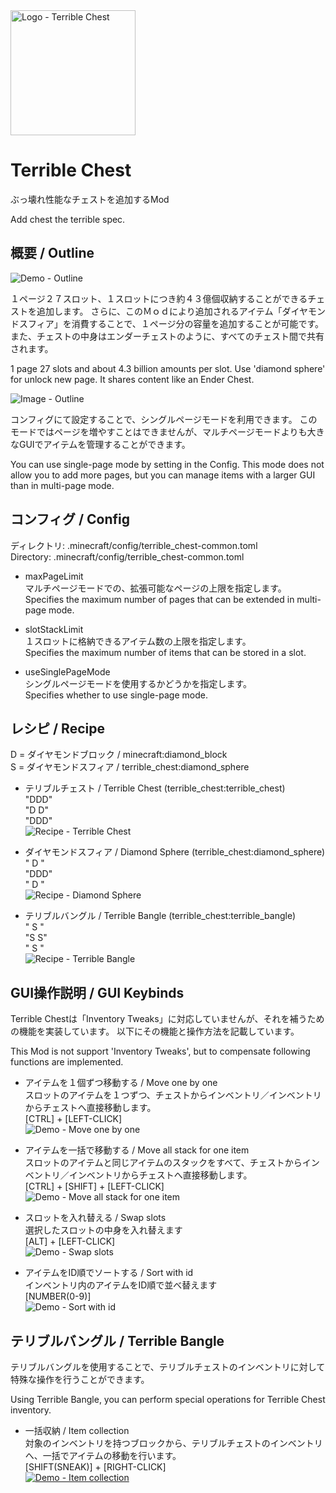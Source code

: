 <img src="https://app.box.com/shared/static/cbpgau8w2td9jwmkjvxpzllwhj19mxqw.png" width="200" alt="Logo - Terrible Chest" />

# Terrible Chest
ぶっ壊れ性能なチェストを追加するMod

Add chest the terrible spec.

## 概要 / Outline
<img src="https://app.box.com/shared/static/8je81ugovw06ktmrmqn1fgknq2fblz24.gif" alt="Demo - Outline" />

１ページ２７スロット、１スロットにつき約４３億個収納することができるチェストを追加します。
さらに、このＭｏｄにより追加されるアイテム「ダイヤモンドスフィア」を消費することで、１ページ分の容量を追加することが可能です。
また、チェストの中身はエンダーチェストのように、すべてのチェスト間で共有されます。

1 page 27 slots and about 4.3 billion amounts per slot.
Use 'diamond sphere' for unlock new page.
It shares content like an Ender Chest.

<img src="https://app.box.com/shared/static/qso2piyvor3gdt808pjhb82b1uua0i5d.png" alt="Image - Outline" />

コンフィグにて設定することで、シングルページモードを利用できます。
このモードではページを増やすことはできませんが、マルチページモードよりも大きなGUIでアイテムを管理することができます。

You can use single-page mode by setting in the Config.
This mode does not allow you to add more pages, but you can manage items with a larger GUI than in multi-page mode.

## コンフィグ / Config
ディレクトリ: .minecraft/config/terrible_chest-common.toml<br>
Directory: .minecraft/config/terrible_chest-common.toml

- maxPageLimit<br>
  マルチページモードでの、拡張可能なページの上限を指定します。<br>
  Specifies the maximum number of pages that can be extended in multi-page mode.

- slotStackLimit<br>
  １スロットに格納できるアイテム数の上限を指定します。<br>
  Specifies the maximum number of items that can be stored in a slot.

- useSinglePageMode<br>
  シングルページモードを使用するかどうかを指定します。<br>
  Specifies whether to use single-page mode.

## レシピ / Recipe
D = ダイヤモンドブロック / minecraft:diamond_block<br>
S = ダイヤモンドスフィア / terrible_chest:diamond_sphere

- テリブルチェスト / Terrible Chest (terrible_chest:terrible_chest)<br>
  "DDD"<br>
  "D D"<br>
  "DDD"<br>
  <img src="https://app.box.com/shared/static/l6rxw83mc36ik9iuet8seywoa3v53dnj.png" alt="Recipe - Terrible Chest" />

- ダイヤモンドスフィア / Diamond Sphere (terrible_chest:diamond_sphere)<br>
  " D "<br>
  "DDD"<br>
  " D "<br>
  <img src="https://app.box.com/shared/static/1mt4nuthpf42gtbd8wmjykw9trxuk6mq.png" alt="Recipe - Diamond Sphere" />

- テリブルバングル / Terrible Bangle (terrible_chest:terrible_bangle)<br>
  " S "<br>
  "S S"<br>
  " S "<br>
  <img src="https://app.box.com/shared/static/ygp19qb5iqjlbx6c8wpti360z9u95fe6.png" alt="Recipe - Terrible Bangle" />

## GUI操作説明 / GUI Keybinds
Terrible Chestは「Inventory Tweaks」に対応していませんが、それを補うための機能を実装しています。
以下にその機能と操作方法を記載しています。

This Mod is not support 'Inventory Tweaks', but to compensate following functions are implemented.

- アイテムを１個ずつ移動する / Move one by one<br>
  スロットのアイテムを１つずつ、チェストからインベントリ／インベントリからチェストへ直接移動します。<br>
  [CTRL] + [LEFT-CLICK]<br>
  <img src="https://app.box.com/shared/static/gh2ra72psg7id4rnw9srzmgj3uwzgfvd.gif" alt="Demo - Move one by one" />

- アイテムを一括で移動する / Move all stack for one item<br>
  スロットのアイテムと同じアイテムのスタックをすべて、チェストからインベントリ／インベントリからチェストへ直接移動します。<br>
  [CTRL] + [SHIFT] + [LEFT-CLICK]<br>
  <img src="https://app.box.com/shared/static/tqododmh9iusncge56pfhs08zu0d64kt.gif" alt="Demo - Move all stack for one item" />

- スロットを入れ替える / Swap slots<br>
  選択したスロットの中身を入れ替えます<br>
  [ALT] + [LEFT-CLICK]<br>
  <img src="https://app.box.com/shared/static/al71kqj9o3ij9bvrplg0n3le118472s5.gif" alt="Demo - Swap slots" />

- アイテムをID順でソートする / Sort with id<br>
  インベントリ内のアイテムをID順で並べ替えます<br>
  [NUMBER(0-9)]<br>
  <img src="https://app.box.com/shared/static/qqoi4qsbyvcev8xlhkuo7mqmc74oehmt.gif" alt="Demo - Sort with id" />

## テリブルバングル / Terrible Bangle
テリブルバングルを使用することで、テリブルチェストのインベントリに対して特殊な操作を行うことができます。

Using Terrible Bangle, you can perform special operations for Terrible Chest inventory.

- 一括収納 / Item collection<br>
  対象のインベントリを持つブロックから、テリブルチェストのインベントリへ、一括でアイテムの移動を行います。<br>
  [SHIFT(SNEAK)] + [RIGHT-CLICK]<br>
  [![Demo - Item collection](https://app.box.com/shared/static/0ysimm68b6oypkhstk7p1r49sg7tsvol.png)](https://youtu.be/vcEgjA0yTZI)
